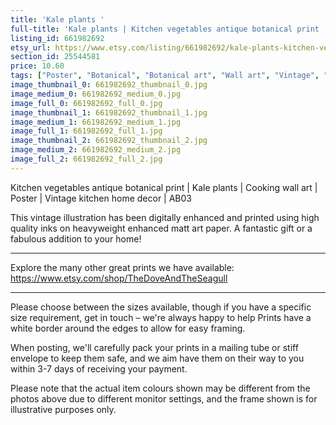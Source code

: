```yaml
---
title: 'Kale plants '
full-title: 'Kale plants | Kitchen vegetables antique botanical print | Cooking wall art | Poster | Vintage kitchen home decor | AB03'
listing_id: 661982692
etsy_url: https://www.etsy.com/listing/661982692/kale-plants-kitchen-vegetables-antique?utm_source=site&utm_medium=api&utm_campaign=api
section_id: 25544581
price: 10.60
tags: ["Poster", "Botanical", "Botanical art", "Wall art", "Vintage", "Art poster", "Kitchen wall art", "Vegetables print", "Vegetables poster", "Home decor", "Kitchen print", "Antique botanical", "Album Benary"]
image_thumbnail_0: 661982692_thumbnail_0.jpg
image_medium_0: 661982692_medium_0.jpg
image_full_0: 661982692_full_0.jpg
image_thumbnail_1: 661982692_thumbnail_1.jpg
image_medium_1: 661982692_medium_1.jpg
image_full_1: 661982692_full_1.jpg
image_thumbnail_2: 661982692_thumbnail_2.jpg
image_medium_2: 661982692_medium_2.jpg
image_full_2: 661982692_full_2.jpg
---
```

Kitchen vegetables antique botanical print | Kale plants | Cooking wall art | Poster | Vintage kitchen home decor | AB03

This vintage illustration has been digitally enhanced and printed using high quality inks on heavyweight enhanced matt art paper. A fantastic gift or a fabulous addition to your home!
 
---

Explore the many other great prints we have available: https://www.etsy.com/shop/TheDoveAndTheSeagull

---

Please choose between the sizes available, though if you have a specific size requirement, get in touch – we&#39;re always happy to help Prints have a white border around the edges to allow for easy framing.

When posting, we&#39;ll carefully pack your prints in a mailing tube or stiff envelope to keep them safe, and we aim have them on their way to you within 3-7 days of receiving your payment.

Please note that the actual item colours shown may be different from the photos above due to different monitor settings, and the frame shown is for illustrative purposes only.
